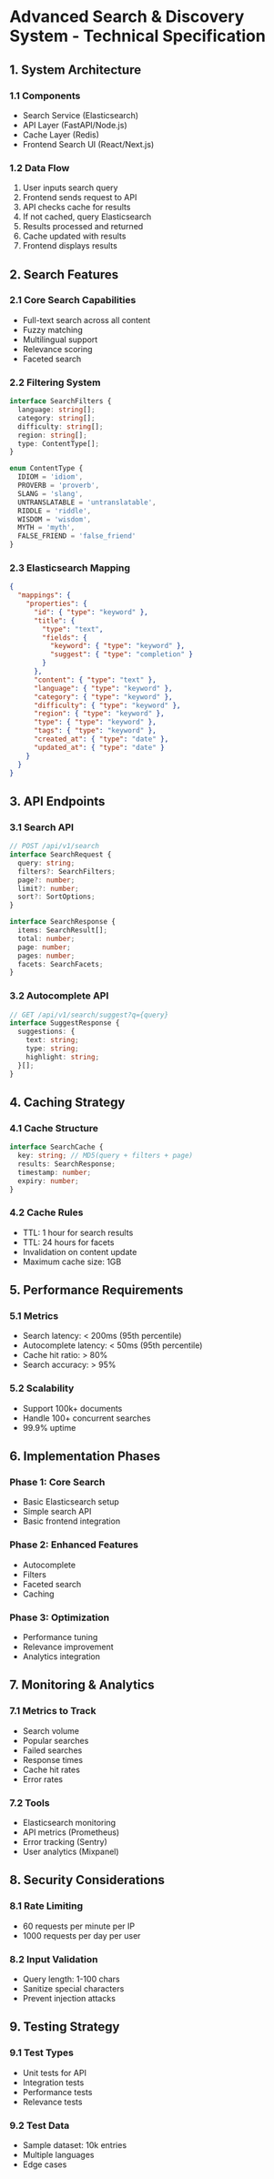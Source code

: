 # Advanced Search & Discovery System - Technical Specification

## 1. System Architecture

### 1.1 Components
- Search Service (Elasticsearch)
- API Layer (FastAPI/Node.js)
- Cache Layer (Redis)
- Frontend Search UI (React/Next.js)

### 1.2 Data Flow
1. User inputs search query
2. Frontend sends request to API
3. API checks cache for results
4. If not cached, query Elasticsearch
5. Results processed and returned
6. Cache updated with results
7. Frontend displays results

## 2. Search Features

### 2.1 Core Search Capabilities
- Full-text search across all content
- Fuzzy matching
- Multilingual support
- Relevance scoring
- Faceted search

### 2.2 Filtering System
```typescript
interface SearchFilters {
  language: string[];
  category: string[];
  difficulty: string[];
  region: string[];
  type: ContentType[];
}

enum ContentType {
  IDIOM = 'idiom',
  PROVERB = 'proverb',
  SLANG = 'slang',
  UNTRANSLATABLE = 'untranslatable',
  RIDDLE = 'riddle',
  WISDOM = 'wisdom',
  MYTH = 'myth',
  FALSE_FRIEND = 'false_friend'
}
```

### 2.3 Elasticsearch Mapping
```json
{
  "mappings": {
    "properties": {
      "id": { "type": "keyword" },
      "title": {
        "type": "text",
        "fields": {
          "keyword": { "type": "keyword" },
          "suggest": { "type": "completion" }
        }
      },
      "content": { "type": "text" },
      "language": { "type": "keyword" },
      "category": { "type": "keyword" },
      "difficulty": { "type": "keyword" },
      "region": { "type": "keyword" },
      "type": { "type": "keyword" },
      "tags": { "type": "keyword" },
      "created_at": { "type": "date" },
      "updated_at": { "type": "date" }
    }
  }
}
```

## 3. API Endpoints

### 3.1 Search API
```typescript
// POST /api/v1/search
interface SearchRequest {
  query: string;
  filters?: SearchFilters;
  page?: number;
  limit?: number;
  sort?: SortOptions;
}

interface SearchResponse {
  items: SearchResult[];
  total: number;
  page: number;
  pages: number;
  facets: SearchFacets;
}
```

### 3.2 Autocomplete API
```typescript
// GET /api/v1/search/suggest?q={query}
interface SuggestResponse {
  suggestions: {
    text: string;
    type: string;
    highlight: string;
  }[];
}
```

## 4. Caching Strategy

### 4.1 Cache Structure
```typescript
interface SearchCache {
  key: string; // MD5(query + filters + page)
  results: SearchResponse;
  timestamp: number;
  expiry: number;
}
```

### 4.2 Cache Rules
- TTL: 1 hour for search results
- TTL: 24 hours for facets
- Invalidation on content update
- Maximum cache size: 1GB

## 5. Performance Requirements

### 5.1 Metrics
- Search latency: < 200ms (95th percentile)
- Autocomplete latency: < 50ms (95th percentile)
- Cache hit ratio: > 80%
- Search accuracy: > 95%

### 5.2 Scalability
- Support 100k+ documents
- Handle 100+ concurrent searches
- 99.9% uptime

## 6. Implementation Phases

### Phase 1: Core Search
- Basic Elasticsearch setup
- Simple search API
- Basic frontend integration

### Phase 2: Enhanced Features
- Autocomplete
- Filters
- Faceted search
- Caching

### Phase 3: Optimization
- Performance tuning
- Relevance improvement
- Analytics integration

## 7. Monitoring & Analytics

### 7.1 Metrics to Track
- Search volume
- Popular searches
- Failed searches
- Response times
- Cache hit rates
- Error rates

### 7.2 Tools
- Elasticsearch monitoring
- API metrics (Prometheus)
- Error tracking (Sentry)
- User analytics (Mixpanel)

## 8. Security Considerations

### 8.1 Rate Limiting
- 60 requests per minute per IP
- 1000 requests per day per user

### 8.2 Input Validation
- Query length: 1-100 chars
- Sanitize special characters
- Prevent injection attacks

## 9. Testing Strategy

### 9.1 Test Types
- Unit tests for API
- Integration tests
- Performance tests
- Relevance tests

### 9.2 Test Data
- Sample dataset: 10k entries
- Multiple languages
- Edge cases